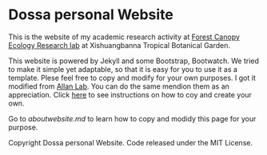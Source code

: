 # Dossa personal Website

This is the website of my academic research activity at [Forest Canopy Ecology Research lab](http://groups.xtbg.cas.cn/canopy/about/) at Xishuangbanna Tropical Botanical Garden.

This website is powered by Jekyll and some Bootstrap, Bootwatch. We tried to make it simple yet adaptable, so that it is easy for you to use it as a template. Plese feel free to copy and modify for your own purposes.  I got it modified from [Allan Lab](https://github.com/mpa139/allanlab). You can do the same mendion them as an appreciation.
Click [here](http://amyzanne.org/aboutwebsite.html) to see instructions on how to coy and create your own.

Go to *aboutwebsite.md*  to learn how to copy and modidy this page for your purpose. 


Copyright Dossa personal Website. Code released under the MIT License.

